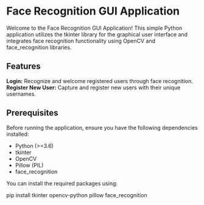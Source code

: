 # Face Recognition GUI Application

Welcome to the Face Recognition GUI Application! This simple Python application utilizes the tkinter library for the graphical user interface and integrates face recognition functionality using OpenCV and face_recognition libraries.

## Features

**Login:** Recognize and welcome registered users through face recognition.
**Register New User:** Capture and register new users with their unique usernames.

## Prerequisites

Before running the application, ensure you have the following dependencies installed:

- Python (>=3.6)
- tkinter
- OpenCV
- Pillow (PIL)
- face_recognition

You can install the required packages using:

pip install tkinter opencv-python pillow face_recognition
